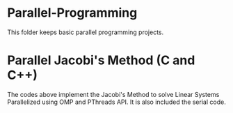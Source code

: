 # Parallel-Programming

This folder keeps basic parallel programming projects.

# Parallel Jacobi's Method (C and C++)

The codes above implement the Jacobi's Method to solve Linear Systems Parallelized using OMP and PThreads API. It is also included the serial code.
